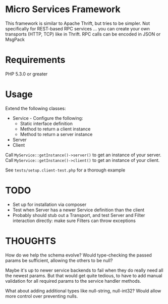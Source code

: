 Micro Services Framework
====

This framework is similar to Apache Thrift, but tries to be simpler. Not specifically for REST-based RPC services ... you can create your own transports (HTTP, TCP) like in Thrift. RPC calls can be encoded in JSON or MsgPack

Requirements
====

PHP 5.3.0 or greater

Usage
====

Extend the following classes:

* Service - Configure the following:
  * Static interface definition
  * Method to return a client instance
  * Method to return a server instance
* Server
* Client

Call `MyService::getInstance()->server()` to get an instance of your server.
Call `MyService::getInstance()->client()` to get an instance of your client.

See `tests/setup.client-test.php` for a thorough example

TODO
====

* Set up for installation via composer
* Test when Server has a newer Service definition than the client
* Probably should stub out a Transport, and test Server and Filter interaction directly: make sure Filters can throw exceptions

THOUGHTS
====

How do we help the schema evolve? Would type-checking the passed params be sufficient, allowing the others to be null?

Maybe it's up to newer service backends to fail when they do really need all the newest params. But that would get quite tedious, to have to add manual validation for all required params to the service handler methods.

What about adding additional types like null-string, null-int32? Would allow more control over preventing nulls.
